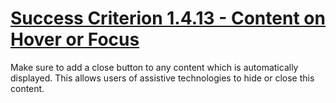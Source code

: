 # [Success Criterion 1.4.13 - Content on Hover or Focus](https://www.w3.org/WAI/WCAG21/Understanding/content-on-hover-or-focus.html)

Make sure to add a close button to any content which is automatically displayed. This allows users of assistive technologies to hide or close this content.
